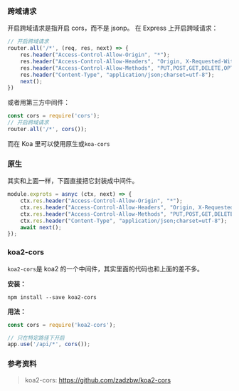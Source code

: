 
### 跨域请求

开启跨域请求是指开启 cors，而不是 jsonp。
在 Express 上开启跨域请求：

```js
// 开启跨域请求
router.all('/*', (req, res, next) => {
    res.header("Access-Control-Allow-Origin", "*");
    res.header("Access-Control-Allow-Headers", "Origin, X-Requested-With, Content-Type, Accept");
    res.header("Access-Control-Allow-Methods", "PUT,POST,GET,DELETE,OPTIONS");
    res.header("Content-Type", "application/json;charset=utf-8");
    next();
})
```

或者用第三方中间件：

```js
const cors = require('cors');
// 开启跨域请求
router.all('/*', cors());
```

而在 Koa 里可以使用原生或`koa-cors`

### 原生

其实和上面一样，下面直接把它封装成中间件。

```js
module.exprots = asnyc (ctx, next) => {
    ctx.res.header("Access-Control-Allow-Origin", "*");
    ctx.res.header("Access-Control-Allow-Headers", "Origin, X-Requested-With, Content-Type, Accept");
    ctx.res.header("Access-Control-Allow-Methods", "PUT,POST,GET,DELETE,OPTIONS");
    ctx.res.header("Content-Type", "application/json;charset=utf-8");
    await next();
});
```


### koa2-cors
`koa2-cors`是 koa2 的一个中间件，其实里面的代码也和上面的差不多。

**安装：**

```
npm install --save koa2-cors
```

**用法：**

```js
const cors = require('koa2-cors');

// 只在特定路径下开启
app.use('/api/*', cors());
```

### 参考资料
> koa2-cors: https://github.com/zadzbw/koa2-cors

